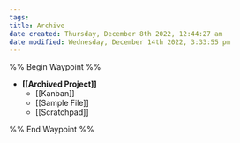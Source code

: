 ```yaml
---
tags: 
title: Archive
date created: Thursday, December 8th 2022, 12:44:27 am
date modified: Wednesday, December 14th 2022, 3:33:55 pm
---
```


%% Begin Waypoint %%
- **[[Archived Project]]**
	- [[Kanban]]
	- [[Sample File]]
	- [[Scratchpad]]

%% End Waypoint %%